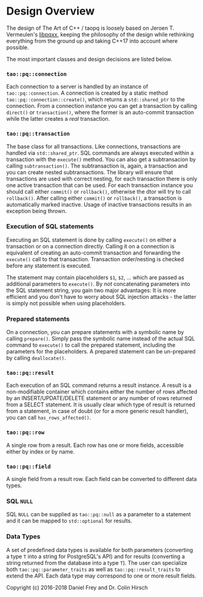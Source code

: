 # Design Overview

The design of The Art of C++ / taopq is loosely based on Jeroen T. Vermeulen's [libpqxx](http://pqxx.org/development/libpqxx/), keeping the philosophy of the design while rethinking everything from the ground up and taking C++17 into account where possible.

The most important classes and design decisions are listed below.

### `tao::pq::connection`

Each connection to a server is handled by an instance of `tao::pq::connection`. A connection is created by a static method `tao::pq::connection::create()`, which returns a `std::shared_ptr` to the connection. From a connection instance you can get a transaction by calling `direct()` or `transaction()`, where the former is an auto-commit transaction while the latter creates a *real* transaction.

### `tao::pq::transaction`

The base class for all transactions. Like connections, transactions are handled via `std::shared_ptr`. SQL commands are always executed within a transaction with the `execute()` method. You can also get a subtransacion by calling `subtransaction()`. The subtransaction is, again, a transaction and you can create nested subtransactions. The library will ensure that transactions are used with correct nesting, for each transaction there is only one active transaction that can be used. For each transaction instance you should call either `commit()` or `rollback()`, otherwise the dtor will try to call `rollback()`. After calling either `commit()` or `rollback()`, a transaction is automatically marked inactive. Usage of inactive transactions results in an exception being thrown.

### Execution of SQL statements

Executing an SQL statement is done by calling `execute()` on either a transaction or on a connection directly. Calling it on a connection is equivalent of creating an auto-commit transaction and forwarding the `execute()` call to that transaction. Transaction order/nesting is checked before any statement is executed.

The statement may contain placeholders `$1`, `$2`, ... which are passed as additional parameters to `execute()`. By *not* concatenating parameters into the SQL statement string, you gain two major advantages: It is more efficient and you don't have to worry about SQL injection attacks - the latter is simply not possible when using placeholders.

### Prepared statements

On a connection, you can prepare statements with a symbolic name by calling `prepare()`. Simply pass the symbolic name instead of the actual SQL command to `execute()` to call the prepared statement, including the parameters for the placeholders. A prepared statement can be un-prepared by calling `deallocate()`.

### `tao::pq::result`

Each execution of an SQL command returns a result instance. A result is a non-modifiable container which contains either the number of rows affected by an INSERT/UPDATE/DELETE statement or any number of rows returned from a SELECT statement. It is usually clear which type of result is returned from a statement, in case of doubt (or for a more generic result handler), you can call `has_rows_affected()`.

### `tao::pq::row`

A single row from a result. Each row has one or more fields, accessible either by index or by name.

### `tao::pq::field`

A single field from a result row. Each field can be converted to different data types.

### SQL `NULL`

SQL `NULL` can be supplied as `tao::pq::null` as a parameter to a statement and it can be mapped to `std::optional` for results.

### Data Types

A set of predefined data types is available for both parameters (converting a type `T` into a string for PostgreSQL's API) and for results (converting a string returned from the database into a type `T`). The user can specialize both `tao::pq::parameter_traits` as well as `tao::pq::result_traits` to extend the API. Each data type may correspond to one or more result fields.

Copyright (c) 2016-2018 Daniel Frey and Dr. Colin Hirsch
